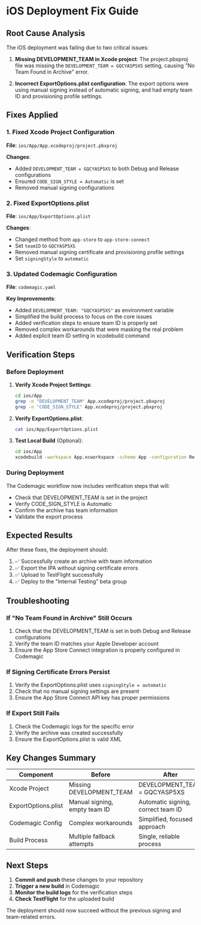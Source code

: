 # iOS Deployment Fix Guide

## Root Cause Analysis

The iOS deployment was failing due to two critical issues:

1. **Missing DEVELOPMENT_TEAM in Xcode project**: The project.pbxproj file was missing the `DEVELOPMENT_TEAM = GQCYASP5XS` setting, causing "No Team Found in Archive" error.

2. **Incorrect ExportOptions.plist configuration**: The export options were using manual signing instead of automatic signing, and had empty team ID and provisioning profile settings.

## Fixes Applied

### 1. Fixed Xcode Project Configuration

**File**: `ios/App/App.xcodeproj/project.pbxproj`

**Changes**:
- Added `DEVELOPMENT_TEAM = GQCYASP5XS` to both Debug and Release configurations
- Ensured `CODE_SIGN_STYLE = Automatic` is set
- Removed manual signing configurations

### 2. Fixed ExportOptions.plist

**File**: `ios/App/ExportOptions.plist`

**Changes**:
- Changed method from `app-store` to `app-store-connect`
- Set `teamID` to `GQCYASP5XS`
- Removed manual signing certificate and provisioning profile settings
- Set `signingStyle` to `automatic`

### 3. Updated Codemagic Configuration

**File**: `codemagic.yaml`

**Key Improvements**:
- Added `DEVELOPMENT_TEAM: "GQCYASP5XS"` as environment variable
- Simplified the build process to focus on the core issues
- Added verification steps to ensure team ID is properly set
- Removed complex workarounds that were masking the real problem
- Added explicit team ID setting in xcodebuild command

## Verification Steps

### Before Deployment

1. **Verify Xcode Project Settings**:
   ```bash
   cd ios/App
   grep -n "DEVELOPMENT_TEAM" App.xcodeproj/project.pbxproj
   grep -n "CODE_SIGN_STYLE" App.xcodeproj/project.pbxproj
   ```

2. **Verify ExportOptions.plist**:
   ```bash
   cat ios/App/ExportOptions.plist
   ```

3. **Test Local Build** (Optional):
   ```bash
   cd ios/App
   xcodebuild -workspace App.xcworkspace -scheme App -configuration Release -destination generic/platform=iOS archive -archivePath App.xcarchive
   ```

### During Deployment

The Codemagic workflow now includes verification steps that will:
- Check that DEVELOPMENT_TEAM is set in the project
- Verify CODE_SIGN_STYLE is Automatic
- Confirm the archive has team information
- Validate the export process

## Expected Results

After these fixes, the deployment should:

1. ✅ Successfully create an archive with team information
2. ✅ Export the IPA without signing certificate errors
3. ✅ Upload to TestFlight successfully
4. ✅ Deploy to the "Internal Testing" beta group

## Troubleshooting

### If "No Team Found in Archive" Still Occurs

1. Check that the DEVELOPMENT_TEAM is set in both Debug and Release configurations
2. Verify the team ID matches your Apple Developer account
3. Ensure the App Store Connect integration is properly configured in Codemagic

### If Signing Certificate Errors Persist

1. Verify the ExportOptions.plist uses `signingStyle = automatic`
2. Check that no manual signing settings are present
3. Ensure the App Store Connect API key has proper permissions

### If Export Still Fails

1. Check the Codemagic logs for the specific error
2. Verify the archive was created successfully
3. Ensure the ExportOptions.plist is valid XML

## Key Changes Summary

| Component | Before | After |
|-----------|--------|-------|
| Xcode Project | Missing DEVELOPMENT_TEAM | DEVELOPMENT_TEAM = GQCYASP5XS |
| ExportOptions.plist | Manual signing, empty team ID | Automatic signing, correct team ID |
| Codemagic Config | Complex workarounds | Simplified, focused approach |
| Build Process | Multiple fallback attempts | Single, reliable process |

## Next Steps

1. **Commit and push** these changes to your repository
2. **Trigger a new build** in Codemagic
3. **Monitor the build logs** for the verification steps
4. **Check TestFlight** for the uploaded build

The deployment should now succeed without the previous signing and team-related errors.
